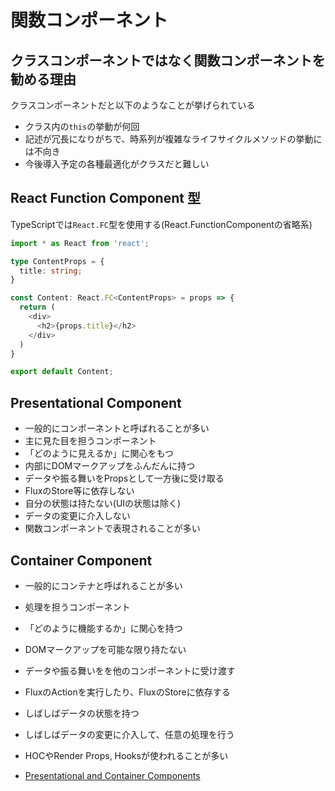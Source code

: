 # 関数コンポーネント

## クラスコンポーネントではなく関数コンポーネントを勧める理由

クラスコンポーネントだと以下のようなことが挙げられている

- クラス内の`this`の挙動が何回
- 記述が冗長になりがちで、時系列が複雑なライフサイクルメソッドの挙動には不向き
- 今後導入予定の各種最適化がクラスだと難しい

## React Function Component 型

TypeScriptでは`React.FC`型を使用する(React.FunctionComponentの省略系)

```typescript
import * as React from 'react';

type ContentProps = {
  title: string;
}

const Content: React.FC<ContentProps> = props => {
  return (
    <div>
      <h2>{props.title}</h2>
    </div>
  )
}

export default Content;
```

## Presentational Component

- 一般的にコンポーネントと呼ばれることが多い
- 主に見た目を担うコンポーネント
- 「どのように見えるか」に関心をもつ
- 内部にDOMマークアップをふんだんに持つ
- データや振る舞いをPropsとして一方後に受け取る
- FluxのStore等に依存しない
- 自分の状態は持たない(UIの状態は除く)
- データの変更に介入しない
- 関数コンポーネントで表現されることが多い

## Container Component

- 一般的にコンテナと呼ばれることが多い
- 処理を担うコンポーネント
- 「どのように機能するか」に関心を持つ
- DOMマークアップを可能な限り持たない
- データや振る舞いをを他のコンポーネントに受け渡す
- FluxのActionを実行したり、FluxのStoreに依存する
- しばしばデータの状態を持つ
- しばしばデータの変更に介入して、任意の処理を行う
- HOCやRender Props, Hooksが使われることが多い

- [Presentational and Container Components](https://medium.com/@dan_abramov/smart-and-dumb-components-7ca2f9a7c7d0)
